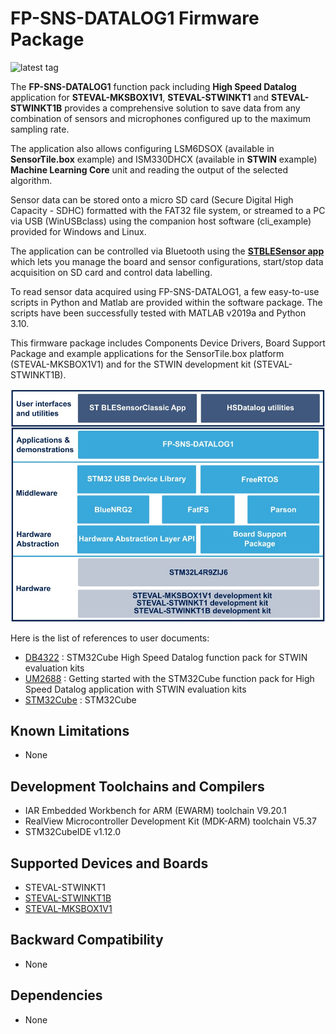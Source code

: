 # FP-SNS-DATALOG1 Firmware Package

![latest tag](https://img.shields.io/github/v/tag/STMicroelectronics/fp-sns-datalog1.svg?color=brightgreen)

The **FP-SNS-DATALOG1** function pack including **High Speed Datalog** application for **STEVAL-MKSBOX1V1**, **STEVAL-STWINKT1** and 
**STEVAL-STWINKT1B** provides a comprehensive solution to save data from any combination of sensors and
microphones configured up to the maximum sampling rate.
 
The application also allows configuring LSM6DSOX (available in **SensorTile.box** example) and ISM330DHCX 
(available in **STWIN** example) **Machine Learning Core** unit and reading the output of the 
selected algorithm.

Sensor data can be stored onto a micro SD card (Secure Digital High Capacity - SDHC) formatted with the FAT32
file system, or streamed to a PC via USB (WinUSBclass) using the companion host software (cli_example) provided
for Windows and Linux.

The application can be controlled via Bluetooth using the [**STBLESensor app**](https://www.st.com/en/embedded-software/stblesensor.html)
which lets you manage the board and sensor configurations, start/stop data acquisition on SD card and control 
data labelling.

To read sensor data acquired using FP-SNS-DATALOG1, a few easy-to-use scripts in Python and Matlab are provided
within the software package. The scripts have been successfully tested with MATLAB v2019a and Python 3.10.

This firmware package includes Components Device Drivers, Board Support Package and example applications 
for the SensorTile.box platform (STEVAL-MKSBOX1V1) and for the STWIN development kit (STEVAL-STWINKT1B).

![](_htmresc/FP-SNS-DATALOG1_Software_Architecture.jpg)

Here is the list of references to user documents:

- [DB4322](https://www.st.com/resource/en/user_manual/dm00743419.pdf) : STM32Cube High Speed Datalog function pack for STWIN evaluation kits
- [UM2688](https://www.st.com/resource/en/user_manual/dm00685314.pdf) : Getting started with the STM32Cube function pack for High Speed Datalog application with STWIN evaluation kits
- [STM32Cube](https://www.st.com/stm32cube) : STM32Cube

## Known Limitations

- None

## Development Toolchains and Compilers

-   IAR Embedded Workbench for ARM (EWARM) toolchain V9.20.1
-   RealView Microcontroller Development Kit (MDK-ARM) toolchain V5.37
-   STM32CubeIDE v1.12.0

## Supported Devices and Boards

- STEVAL-STWINKT1
- [STEVAL-STWINKT1B](https://www.st.com/stwin)
- [STEVAL-MKSBOX1V1](https://www.st.com/sensortilebox)

## Backward Compatibility

- None

## Dependencies

- None
